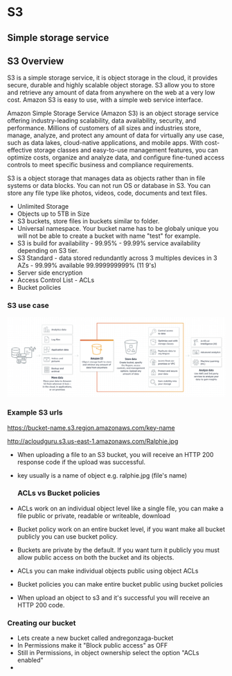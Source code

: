 # S3 

## Simple storage service

## S3 Overview 

S3 is a simple storage service, it is object storage in the cloud, it provides secure, durable and highly scalable object storage. S3 allow you to store and retrieve any amount of data from anywhere on the web at a very low cost. Amazon S3 is easy to use, with a simple web service interface. 

Amazon Simple Storage Service (Amazon S3) is an object storage service offering industry-leading scalability, data availability, security, and performance. Millions of customers of all sizes and industries store, manage, analyze, and protect any amount of data for virtually any use case, such as data lakes, cloud-native applications, and mobile apps. With cost-effective storage classes and easy-to-use management features, you can optimize costs, organize and analyze data, and configure fine-tuned access controls to meet specific business and compliance requirements.

S3 is a object storage that manages data as objects rather than in file systems or data blocks. You can not run OS or database in S3. You can store any file type like photos, videos, code, documents and text files. 

- Unlimited Storage
- Objects up to 5TB in Size
- S3 buckets, store files in buckets similar to folder.
- Universal namespace. Your bucket name has to be globaly unique you will not be able to create a bucket with name "test" for example.
- S3 is build for availability - 99.95% - 99.99% service availability depending on S3 tier.
- S3 Standard - data stored redundantly across 3 multiples devices in 3 AZs - 99.99% available 99.999999999% (11 9's)
- Server side encryption
- Access Control List - ACLs
- Bucket policies  

### S3 use case

![S3 bucket](./img/s3.png)


### Example S3 urls

https://bucket-name.s3.region.amazonaws.com/key-name

http://acloudguru.s3.us-east-1.amazonaws.com/Ralphie.jpg


- When uploading a file to an S3 bucket, you will receive an HTTP 200 response code if the upload was successful. 
- key usually is a name of object e.g. ralphie.jpg (file's name)
  


  ### ACLs vs Bucket policies


- ACLs work on an individual object level like a single file, you can make a file public or private, readable or writeable, download 
- Bucket policy work on an entire bucket level, if you want make all bucket publicly you can use bucket policy. 


- Buckets are private by the default. If you want turn it publicly you must allow public access on both the bucket and its objects.
- ACLs you can make individual objects public using object ACLs
- Bucket policies you can make entire bucket public using bucket policies
- When upload an object to s3 and it's successful you will receive an HTTP 200 code. 


### Creating our bucket 

- Lets create a new bucket called andregonzaga-bucket
- In Permissions make it "Block public access" as OFF
- Still in Permissions, in object ownership select the option "ACLs enabled"
- 
